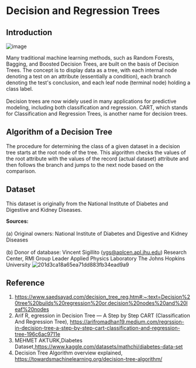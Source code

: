# Decision and Regression Trees
## Introduction
![image](https://user-images.githubusercontent.com/90750119/164558140-d312a25a-45c6-4660-bcbb-0532f15cb529.png)

Many traditional machine learning methods, such as Random Forests, Bagging, and Boosted Decision Trees, are built on the basis of Decision Trees. The concept is to display data as a tree, with each internal node denoting a test on an attribute (essentially a condition), each branch denoting the test's conclusion, and each leaf node (terminal node) holding a class label. <br>  
Decision trees are now widely used in many applications for predictive modeling, including both classification and regression.  CART, which stands for Classification and Regression Trees, is another name for decision trees. 


## Algorithm of a Decision Tree
The procedure for determining the class of a given dataset in a decision tree starts at the root node of the tree. This algorithm checks the values of the root attribute with the values of the record (actual dataset) attribute and then follows the branch and jumps to the next node based on the comparison.

## Dataset 
This dataset is originally from the National Institute of Diabetes and Digestive and Kidney Diseases. 

**Sources:**<br>  
(a) Original owners: National Institute of Diabetes and Digestive and
Kidney Diseases<br>  
(b) Donor of database: Vincent Sigillito (vgs@aplcen.apl.jhu.edu)
Research Center, RMI Group Leader
Applied Physics Laboratory
The Johns Hopkins University
![201d3ca18a65ea71dd883fb34ead9a9](https://user-images.githubusercontent.com/90750119/164560441-75997ad3-9029-483c-bb9a-4c26338dd63a.png)

## Reference
1. https://www.saedsayad.com/decision_tree_reg.htm#:~:text=Decision%20tree%20builds%20regression%20or,decision%20nodes%20and%20leaf%20nodes
2. Arif R, egression in Decision Tree — A Step by Step CART (Classification And Regression Tree), https://arifromadhan19.medium.com/regrssion-in-decision-tree-a-step-by-step-cart-classification-and-regression-tree-196c6ac9711e
3. MEHMET AKTURK,Diabetes Dataset,https://www.kaggle.com/datasets/mathchi/diabetes-data-set
4. Decision Tree Algorithm overview explained, https://towardsmachinelearning.org/decision-tree-algorithm/
